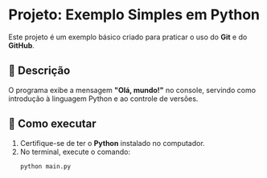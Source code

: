 # Projeto: Exemplo Simples em Python

Este projeto é um exemplo básico criado para praticar o uso do **Git** e do **GitHub**.

## 📄 Descrição
O programa exibe a mensagem **"Olá, mundo!"** no console, servindo como introdução à linguagem Python e ao controle de versões.

## 🚀 Como executar
1. Certifique-se de ter o **Python** instalado no computador.  
2. No terminal, execute o comando:
   ```bash
   python main.py
